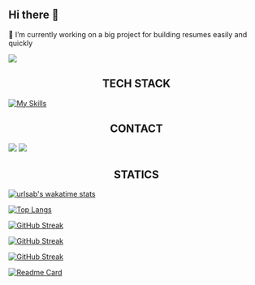 ## Hi there 👋

🔭 I’m currently working on a big project for building resumes easily and quickly

![](https://user-images.githubusercontent.com/74038190/212749447-bfb7e725-6987-49d9-ae85-2015e3e7cc41.gif)

<h2 align="center">TECH STACK</h2>

[![My Skills](https://skillicons.dev/icons?i=js,html,css,react,mongodb,bootstrap,express,firebase,heroku,materialui,nodejs,npm,postman,stackoverflow,vercel,vscode)](https://skillicons.dev)

<h2 align="center">CONTACT</h2>

![](https://img.shields.io/badge/Gmail-D14836?style=for-the-badge&logo=gmail&logoColor=white)
![](https://img.shields.io/badge/LinkedIn-0077B5?style=for-the-badge&logo=linkedin&logoColor=white)

<h2 align="center">STATICS</h2>

[![urlsab's wakatime stats](https://github-readme-stats.vercel.app/api/wakatime?username=urlsab)](https://github.com/anuraghazra/github-readme-stats)

[![Top Langs](https://github-readme-stats.vercel.app/api/top-langs/?username=urlsab&langs_count=5)](https://github.com/anuraghazra/github-readme-stats)

[![GitHub Streak](https://streak-stats.demolab.com/?user=urlsab)](https://git.io/streak-stats)

<a href="https://git.io/streak-stats"><img src="http://github-readme-streak-stats.herokuapp.com?user=urlsab&theme=dark" alt="GitHub Streak" /></a>

[![GitHub Streak](http://github-readme-streak-stats.herokuapp.com?user=urlsab&theme=dark)](https://git.io/streak-stats)

[![Readme Card](https://github-readme-stats.vercel.app/api/pin/?username=urlsab&repo=urlsab)](https://github.com/anuraghazra/github-readme-stats)

